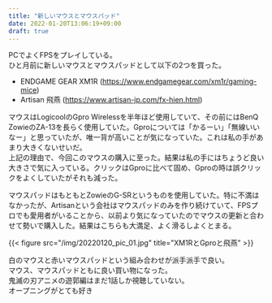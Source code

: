 ```yaml
---
title: "新しいマウスとマウスパッド"
date: 2022-01-20T13:06:19+09:00
draft: true
---
```


PCでよくFPSをプレイしている。  
ひと月前に新しいマウスとマウスパッドとして以下の2つを買った。  
- ENDGAME GEAR XM1R  (https://www.endgamegear.com/xm1r/gaming-mice)
- Artisan 飛燕  (https://www.artisan-jp.com/fx-hien.html)

マウスはLogicoolのGpro Wirelessを半年ほど使用していて、その前にはBenQ ZowieのZA-13を長らく使用していた。Gproについては「かるーい」「無線いいなー」と思っていたが、唯一背が高いことが気になっていた。これは私の手があまり大きくないせいだ。  
上記の理由で、今回このマウスの購入に至った。結果は私の手にはちょうど良い大きさで気に入っている。クリックはGproに比べて固め、Gproの時は誤クリックをよくしていたがそれも減った。

マウスパッドはもともとZowieのG-SRというものを使用していた。特に不満はなかったが、Artisanという会社はマウスパッドのみを作り続けていて、FPSプロでも愛用者がいることから、以前より気になっていたのでマウスの更新と合わせて勢いで購入した。結果はこちらも大満足、よく滑るしよくとまる。

{{< figure src="/img/20220120_pic_01.jpg" title="XM1RとGproと飛燕" >}}

白のマウスと赤いマウスパッドという組み合わせが派手派手で良い。  
マウス、マウスパッドともに良い買い物になった。  
鬼滅の刃アニメの遊郭編はまだ1話しか視聴していない。  
オープニングがとても好き